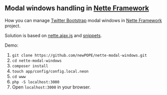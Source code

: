 ## Modal windows handling in [Nette Framework](http://nette.org)

How you can manage [Twitter Bootstrap](http://getbootstrap.com/) modal windows in [Nette Framework](http://nette.org) project.

Solution is based on [nette.ajax.js](http://addons.nette.org/en/nette-ajax-js) and [snippets](http://doc.nette.org/en/2.1/ajax).

Demo:

1. `git clone https://github.com/newPOPE/nette-modal-windows.git`
2. `cd nette-modal-windows`
3. `composer install`
4. `touch app/config/config.local.neon`
5. `cd www`
6. `php -S localhost:3000`
7. Open `localhost:3000` in your browser.